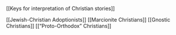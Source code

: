 [[Keys for interpretation of Christian stories]]

[[Jewish-Christian Adoptionists]]
[[Marcionite Christians]]
[[Gnostic Christians]]
[[“Proto-Orthodox” Christians]]
